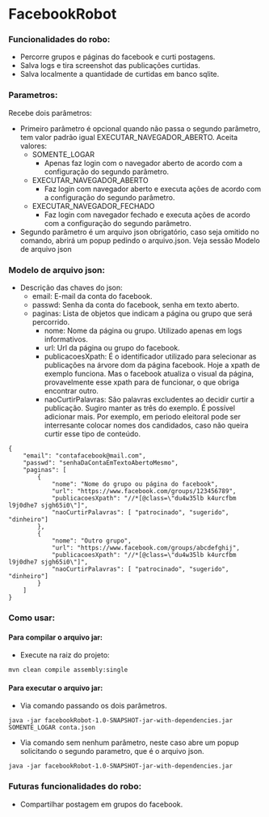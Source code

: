 # FacebookRobot

### Funcionalidades do robo:

- Percorre grupos e páginas do facebook e curti postagens.
- Salva logs e tira screenshot das publicações curtidas.
- Salva localmente a quantidade de curtidas em banco sqlite.

### Parametros:

Recebe dois parâmetros:

- Primeiro parâmetro é opcional quando não passa o segundo parâmetro, tem valor padrão igual EXECUTAR_NAVEGADOR_ABERTO.
  Aceita valores:
    - SOMENTE_LOGAR
        - Apenas faz login com o navegador aberto de acordo com a configuração do segundo parâmetro.
    - EXECUTAR_NAVEGADOR_ABERTO
        - Faz login com navegador aberto e executa ações de acordo com a configuração do segundo parâmetro.
    - EXECUTAR_NAVEGADOR_FECHADO
        - Faz login com navegador fechado e executa ações de acordo com a configuração do segundo parâmetro.
- Segundo parâmetro é um arquivo json obrigatório, caso seja omitido no comando, abrirá um popup pedindo o arquivo.json.
  Veja sessão Modelo de arquivo json

### Modelo de arquivo json:

- Descrição das chaves do json:
    - email: E-mail da conta do facebook.
    - passwd: Senha da conta do facebook, senha em texto aberto.
    - paginas: Lista de objetos que indicam a página ou grupo que será percorrido.
        - nome: Nome da página ou grupo. Utilizado apenas em logs informativos.
        - url: Url da página ou grupo do facebook.
        - publicacoesXpath: É o identificador utilizado para selecionar as publicações na árvore dom da página facebook.
          Hoje a xpath de exemplo funciona. Mas o facebook atualiza o visual da página, provavelmente esse xpath para de
          funcionar, o que obriga encontrar outro.
        - naoCurtirPalavras: São palavras excludentes ao decidir curtir a publicação. Sugiro manter as três do exemplo.
          É possível adicionar mais. Por exemplo, em periodo eleitoral pode ser interresante colocar nomes dos
          candidados, caso não queira curtir esse tipo de conteúdo.

```
{
    "email": "contafacebook@mail.com",
    "passwd": "senhaDaContaEmTextoAbertoMesmo",
    "paginas": [
        {
            "nome": "Nome do grupo ou página do facebook",
            "url": "https://www.facebook.com/groups/123456789",
            "publicacoesXpath": "//*[@class=\"du4w35lb k4urcfbm l9j0dhe7 sjgh65i0\"]",
            "naoCurtirPalavras": [ "patrocinado", "sugerido", "dinheiro"]
        },
        {
            "nome": "Outro grupo",
            "url": "https://www.facebook.com/groups/abcdefghij",
            "publicacoesXpath": "//*[@class=\"du4w35lb k4urcfbm l9j0dhe7 sjgh65i0\"]",
            "naoCurtirPalavras": [ "patrocinado", "sugerido", "dinheiro"]
        }
    ]
}
```

### Como usar:

#### Para compilar o arquivo jar:

- Execute na raiz do projeto:

```
mvn clean compile assembly:single
```

#### Para executar o arquivo jar:

- Via comando passando os dois parâmetros.

```
java -jar facebookRobot-1.0-SNAPSHOT-jar-with-dependencies.jar SOMENTE_LOGAR conta.json
```

- Via comando sem nenhum parâmetro, neste caso abre um popup solicitando o segundo parametro, que é o arquivo json.

```
java -jar facebookRobot-1.0-SNAPSHOT-jar-with-dependencies.jar
```

### Futuras funcionalidades do robo:

- Compartilhar postagem em grupos do facebook.
